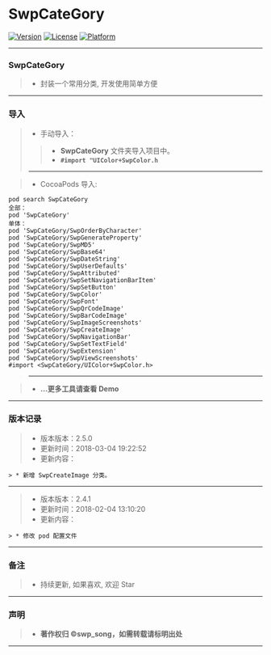 # SwpCateGory

[![Version](https://img.shields.io/cocoapods/v/SwpCateGory.svg?style=flat)](http://cocoapods.org/pods/SwpCateGory) [![License](https://img.shields.io/cocoapods/l/SwpCateGory.svg?style=flat)](http://cocoapods.org/pods/SwpCateGory) [![Platform](https://img.shields.io/cocoapods/p/SwpCateGory.svg?style=flat)](http://cocoapods.org/pods/SwpCateGory)

-------

### SwpCateGory

> * 封装一个常用分类, 开发使用简单方便

-------

### 导入

> * 手动导入：
>
>> * **SwpCateGory** 文件夹导入项目中。
>> * **`#import "UIColor+SwpColor.h`**
>>
> -------

> * CocoaPods 导入:
>
```run
pod search SwpCateGory
全部：
pod 'SwpCateGory'
单体：
pod 'SwpCateGory/SwpOrderByCharacter'
pod 'SwpCateGory/SwpGenerateProperty'
pod 'SwpCateGory/SwpMD5'
pod 'SwpCateGory/SwpBase64'
pod 'SwpCateGory/SwpDateString'
pod 'SwpCateGory/SwpUserDefaults'
pod 'SwpCateGory/SwpAttributed'
pod 'SwpCateGory/SwpSetNavigationBarItem'
pod 'SwpCateGory/SwpSetButton'
pod 'SwpCateGory/SwpColor'
pod 'SwpCateGory/SwpFont'
pod 'SwpCateGory/SwpQrCodeImage'
pod 'SwpCateGory/SwpBarCodeImage'
pod 'SwpCateGory/SwpImageScreenshots'
pod 'SwpCateGory/SwpCreateImage'
pod 'SwpCateGory/SwpNavigationBar'
pod 'SwpCateGory/SwpSetTextField'
pod 'SwpCateGory/SwpExtension'
pod 'SwpCateGory/SwpViewScreenshots'
#import <SwpCateGory/UIColor+SwpColor.h>
```

> -------

> * **...更多工具请查看 Demo**

-------


### 版本记录

> * 版本版本：2.5.0
> * 更新时间：2018-03-04 19:22:52
> * 更新内容：
> 
    > * 新增 SwpCreateImage 分类。

-------

> * 版本版本：2.4.1
> * 更新时间：2018-02-04 13:10:20
> * 更新内容：
> 
    > * 修改 pod 配置文件 

-------

### 备注

> * 持续更新, 如果喜欢, 欢迎 Star

-------

### 声明

 > * **著作权归 ©swp_song，如需转载请标明出处**

-------


